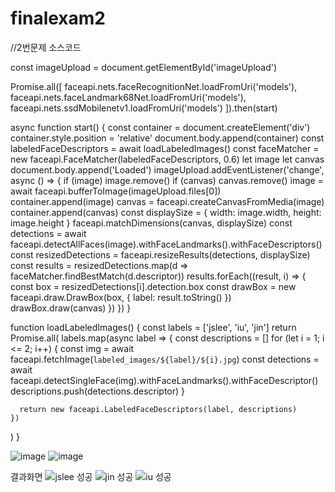 # finalexam2

//2번문제 소스코드



const imageUpload = document.getElementById('imageUpload')

Promise.all([
  faceapi.nets.faceRecognitionNet.loadFromUri('models'),
  faceapi.nets.faceLandmark68Net.loadFromUri('models'),
  faceapi.nets.ssdMobilenetv1.loadFromUri('models')
]).then(start)

async function start() {
  const container = document.createElement('div')
  container.style.position = 'relative'
  document.body.append(container)
  const labeledFaceDescriptors = await loadLabeledImages()
  const faceMatcher = new faceapi.FaceMatcher(labeledFaceDescriptors, 0.6)
  let image
  let canvas
  document.body.append('Loaded')
  imageUpload.addEventListener('change', async () => {
    if (image) image.remove()
    if (canvas) canvas.remove()
    image = await faceapi.bufferToImage(imageUpload.files[0])
    container.append(image)
    canvas = faceapi.createCanvasFromMedia(image)
    container.append(canvas)
    const displaySize = { width: image.width, height: image.height }
    faceapi.matchDimensions(canvas, displaySize)
    const detections = await faceapi.detectAllFaces(image).withFaceLandmarks().withFaceDescriptors()
    const resizedDetections = faceapi.resizeResults(detections, displaySize)
    const results = resizedDetections.map(d => faceMatcher.findBestMatch(d.descriptor))
    results.forEach((result, i) => {
      const box = resizedDetections[i].detection.box
      const drawBox = new faceapi.draw.DrawBox(box, { label: result.toString() })
      drawBox.draw(canvas)
    })
  })
}

function loadLabeledImages() {
  const labels = ['jslee', 'iu', 'jin']
  return Promise.all(
    labels.map(async label => {
      const descriptions = []
      for (let i = 1; i <= 2; i++) {
          const img = await faceapi.fetchImage(`labeled_images/${label}/${i}.jpg`)
        const detections = await faceapi.detectSingleFace(img).withFaceLandmarks().withFaceDescriptor()
        descriptions.push(detections.descriptor)
      }

      return new faceapi.LabeledFaceDescriptors(label, descriptions)
    })
  )
}



![image](https://user-images.githubusercontent.com/102511020/206527932-be9be46a-36f3-470a-9623-3ce49f0c12af.png)
![image](https://user-images.githubusercontent.com/102511020/206527966-dfa45837-60cd-47ee-8b07-edb35bd17f89.png)




결과화면
![jslee 성공](https://user-images.githubusercontent.com/102511020/206528023-b14e8b0e-c83e-48e6-9d93-6ca351262924.png)
![jin 성공](https://user-images.githubusercontent.com/102511020/206528032-322c9a01-26d4-42a3-8901-ea3daa758169.png)
![iu 성공](https://user-images.githubusercontent.com/102511020/206528043-80de1ad4-0cab-478f-8347-d7bf8ca262ed.png)


